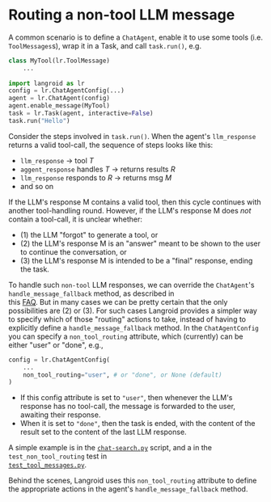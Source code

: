 # Routing a non-tool LLM message

A common scenario is to define a `ChatAgent`, enable it to use some tools
(i.e. `ToolMessages`s), wrap it in a Task, and call `task.run()`, e.g. 

```python
class MyTool(lr.ToolMessage)
    ...
    
import langroid as lr
config = lr.ChatAgentConfig(...)
agent = lr.ChatAgent(config)
agent.enable_message(MyTool)
task = lr.Task(agent, interactive=False)
task.run("Hello")
```

Consider the steps involved in `task.run()`. When the agent's `llm_response` 
returns a valid tool-call, the sequence of steps looks like this:

- `llm_response` -> tool $T$
- `aggent_response` handles $T$ -> returns results $R$
- `llm_response` responds to $R$ -> returns msg $M$
- and so on

If the LLM's response M contains a valid tool, then this cycle continues
with another tool-handling round. However, if the LLM's response M does _not_ contain
a tool-call, it is unclear whether:

- (1) the LLM "forgot" to generate a tool, or
- (2) the LLM's response M is an "answer" meant to be shown to the user 
    to continue the conversation, or
- (3) the LLM's response M is intended to be a "final" response, ending the task. 

To handle such `non-tool` LLM responses, we can override the `ChatAgent`'s
`handle_message_fallback` method, as described in  
this [FAQ](https://langroid.github.io/langroid/FAQ/#how-can-i-handle-an-llm-forgetting-to-generate-a-toolmessage).
But in many cases we can be pretty certain that the only possibilities are (2) or (3).
For such cases Langroid provides a simpler way to specify which of those "routing"
actions to take, instead of having to explicitly define a `handle_message_fallback` 
method. In the `ChatAgentConfig` you can specify a `non_tool_routing` attribute, which
(currently) can be either "user" or "done", e.g.,

```python
config = lr.ChatAgentConfig(
    ...
    non_tool_routing="user", # or "done", or None (default)
)
```

- If this config attribute is set to `"user"`, then whenever the LLM's response has no 
tool-call, the message is forwarded to the user, awaiting their response.
- When it is set to `"done"`, then the task is ended, with the content of the result
set to the content of the last LLM response. 

A simple example is in the [`chat-search.py`](https://github.com/langroid/langroid/blob/main/examples/basic/chat-search.py) 
script, and a in the `test_non_tool_routing` test in   
[`test_tool_messages.py`](https://github.com/langroid/langroid/blob/main/tests/main/test_tool_messages.py).

Behind the scenes, Langroid uses this `non_tool_routing` attribute to define
the appropriate actions in the agent's `handle_message_fallback` method.

